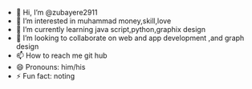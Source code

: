 - 👋 Hi, I’m @zubayere2911
- 👀 I’m interested in muhammad money,skill,love
- 🌱 I’m currently learning java script,python,graphix design
- 💞️ I’m looking to collaborate on web and app development ,and graph design
- 📫 How to reach me git hub
- 😄 Pronouns: him/his
- ⚡ Fun fact: noting

<!---
zubayere2911/zubayere2911 is a ✨ special ✨ repository because its `README.md` (this file) appears on your GitHub profile.
You can click the Preview link to take a look at your changes.
--->
